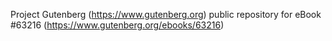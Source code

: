 Project Gutenberg (https://www.gutenberg.org) public repository for eBook #63216 (https://www.gutenberg.org/ebooks/63216)
